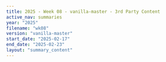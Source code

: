 ```yaml
---
title: 2025 - Week 08 - vanilla-master - 3rd Party Content
active_nav: summaries
year: "2025"
filename: "wk08"
version: "vanilla-master"
start_date: "2025-02-17"
end_date: "2025-02-23"
layout: "summary_content"
---
```

